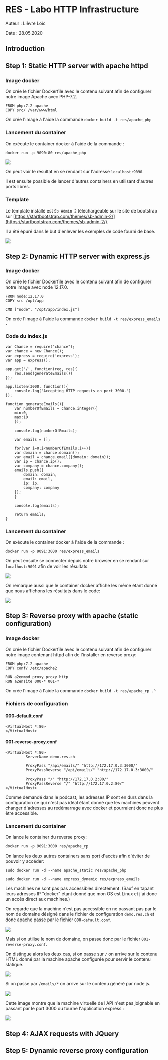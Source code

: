 

# RES - Labo HTTP Infrastructure

Auteur : Lièvre Loïc

Date : 28.05.2020

## Introduction

## Step 1: Static HTTP server with apache httpd

### Image docker

On crée le fichier Dockerfile avec le contenu suivant afin de configurer notre image Apache avec PHP-7.2.

```
FROM php:7.2-apache
COPY src/ /var/www/html
```

On crée l'image à l'aide la commande `docker build -t res/apache_php`

### Lancement du container

On exécute le container docker à l'aide de la commande  :

`docker run -p 9090:80 res/apache_php`

![](images/s1_docker_run.png)

On peut voir le résultat en se rendant sur l'adresse `localhost:9090`.

Il est ensuite possible de lancer d'autres containers en utilisant d'autres ports libres.

### Template

Le template installé est `Sb Admin 2` téléchargeable sur le site de bootstrap sur [https://startbootstrap.com/themes/sb-admin-2/](https://startbootstrap.com/themes/sb-admin-2/).

Il a été épuré dans le but d'enlever les exemples de code fourni de base.

![](images/s1_website.png)

## Step 2: Dynamic HTTP server with express.js

### Image docker

On crée le fichier Dockerfile avec le contenu suivant afin de configurer notre image avec node 12.17.0.

```
FROM node:12.17.0
COPY src /opt/app

CMD ["node", "/opt/app/index.js"]
```

On crée l'image à l'aide la commande `docker build -t res/express_emails .`

### Code du index.js

```
var Chance = require("chance");
var chance = new Chance();
var express = require('express');
var app = express();

app.get('/', function(req, res){
    res.send(generateEmails())
});

app.listen(3000, function(){
    console.log('Accepting HTTP requests on port 3000.')
});

function generateEmails(){
    var numberOfEmails = chance.integer({
	min:0,
	max:10
    });

    console.log(numberOfEmails);

    var emails = [];
    
    for(var i=0;i<numberOfEmails;i++){
	var domain = chance.domain();
	var email = chance.email({domain: domain});
	var ip = chance.ip();
	var company = chance.company();
	emails.push({
	    domain: domain,
	    email: email,
	    ip: ip,
	    company: company
	});
    }
	
    console.log(emails);

    return emails;
}
```

### Lancement du container

On exécute le container docker à l'aide de la commande  :

`docker run -p 9091:3000 res/express_emails`

On peut ensuite se connecter depuis notre browser en se rendant sur `localhost:9091` afin de voir les résultats.

![](images/s2_emails.png)

On remarque aussi que le container docker affiche les même étant donné que nous affichons les résultats dans le code:

![](images/s2_docker_run.png)

## Step 3: Reverse proxy with apache (static configuration)

### Image docker

On crée le fichier Dockerfile avec le contenu suivant afin de configurer notre image contenant httpd afin de l'installer en reverse proxy:

```
FROM php:7.2-apache
COPY conf/ /etc/apache2

RUN a2enmod proxy proxy_http
RUN a2ensite 000-* 001-*
```

On crée l'image à l'aide la commande `docker build -t res/apache_rp .^`

### Fichiers de configuration

#### 000-default.conf

```
<VirtualHost *:80>
</VirtualHost>
```

#### 001-reverse-proxy.conf

```
<VirtualHost *:80>
	     ServerName demo.res.ch

	     ProxyPass "/api/emails/" "http://172.17.0.3:3000/"
	     ProxyPassReverse "/api/emails/" "http://172.17.0.3:3000/"

	     ProxyPass "/" "http://172.17.0.2:80/"
	     ProxyPassReverse "/" "http://172.17.0.2:80/"	     
</VirtualHost>
```

Comme demandé dans le podcast, les adresses IP sont en durs dans la configuration ce qui n'est pas idéal étant donné que les machines peuvent changer d'adresses au redémarrage avec docker et pourraient donc ne plus être accessible.

### Lancement du container

On lance le container du reverse proxy:

`docker run -p 9091:3000 res/apache_rp`

On lance les deux autres containers sans port d'accès afin d'éviter de pouvoir y accéder:

`sudo docker run -d --name apache_static res/apache_php`

`sudo docker run -d --name express_dynamic res/express_emails`

Les machines ne sont pas pas accessibles directement. (Sauf en tapant leurs adresses IP "docker" étant donné que mon OS est Linux et j'ai donc un accès direct aux machines.)

On regarde que la machine n'est pas accessible en ne passant pas par le nom de domaine désigné dans le fichier de configuration `demo.res.ch` et donc apache passe par le fichier `000-default.conf`.

![](images/s3_forbidden.png)

Mais si on utilise le nom de domaine, on passe donc par le fichier `001-reverse-proxy.conf`.

On distingue alors les deux cas, si on passe sur `/` on arrive sur le contenu HTML donné par la machine apache configurée pour servir le contenu statique.

![](images/s3_demo_res.png)

Si on passe par `/emails/*` on arrive sur le contenu généré par node js.

![](images/s3_api_emails.png)

Cette image montre que la machine virtuelle de l'API n'est pas joignable en passant par le port 3000 ou tourne l'application express :

![](images/s3_demo_res_3000.png)



## Step 4: AJAX requests with JQuery



## Step 5: Dynamic reverse proxy configuration